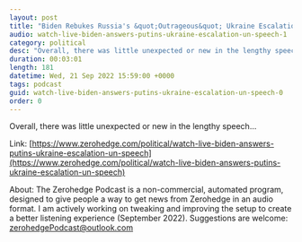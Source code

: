 ```yaml
---
layout: post
title: "Biden Rebukes Russia's &quot;Outrageous&quot; Ukraine Escalation, Says US &quot;Not Seeking A New Cold War&quot;"
audio: watch-live-biden-answers-putins-ukraine-escalation-un-speech-1
category: political
desc: "Overall, there was little unexpected or new in the lengthy speech..."
duration: 00:03:01
length: 181
datetime: Wed, 21 Sep 2022 15:59:00 +0000
tags: podcast
guid: watch-live-biden-answers-putins-ukraine-escalation-un-speech-0
order: 0
---
```

Overall, there was little unexpected or new in the lengthy speech...

Link: [https://www.zerohedge.com/political/watch-live-biden-answers-putins-ukraine-escalation-un-speech](https://www.zerohedge.com/political/watch-live-biden-answers-putins-ukraine-escalation-un-speech)

About: The Zerohedge Podcast is a non-commercial, automated program, designed to give people a way to get news from Zerohedge in an audio format.  I am actively working on tweaking and improving the setup to create a better listening experience (September 2022).  Suggestions are welcome: [zerohedgePodcast@outlook.com](mailto:zerohedgePodcast@outlook.com)